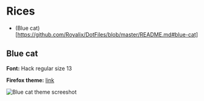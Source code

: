 # Rices

- (Blue cat)[https://github.com/Royalix/DotFiles/blob/master/README.md#blue-cat]

## Blue cat

**Font:** Hack regular size 13

**Firefox theme:** [link](https://color.firefox.com/?theme=XQAAAAIUAQAAAAAAAABBqYhm849SCia2CaaEGccwS-xNKlha-h1fOSB9SQtbz1fbvGNUAgmsPloNf4QPqOXcLTJoJ4gK4l5z4lhJHbgZMrQvSiOkVIs1LvTyajuJzBuos9EkTVVN8A9iX7VBwrkSGKYpxMfJQtcMAXX7EnzEvxP20wdVdPgOdC6Ci4JCnQV0VK-89HvZ2cQ3_a8-bDGH1h3u70IaG2-EPqFH8fFatY60HFkWObvoSFpp42c48ZtqHq6b8OzCeb2pJhGCo3TENzemhrh-w63-yNUg)

![Blue cat theme screeshot](https://github.com/Royalix/DotFiles/blob/master/blue_cat/screenshot/BlueCat.png)
